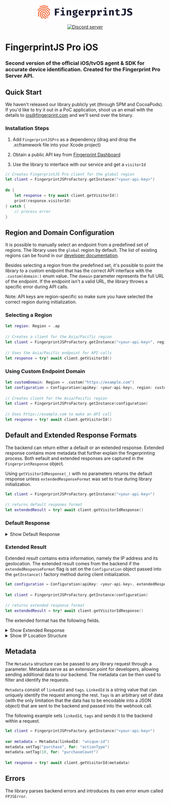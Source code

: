 <p align="center">
  <a href="https://fingerprint.com">
    <img src="logo.svg" alt="Fingerprint" width="312px" />
  </a>
</p>
<p align="center">
  <a href="https://discord.gg/39EpE2neBg">
    <img src="https://img.shields.io/discord/852099967190433792?style=logo&label=Discord&logo=Discord&logoColor=white" alt="Discord server">
  </a>
</p>

# FingerprintJS Pro iOS 
### Second version of the official iOS/tvOS agent & SDK for accurate device identification. Created for the Fingerprint Pro Server API.

## Quick Start

We haven't released our library publicly yet (through SPM and CocoaPods). If you'd like to try it out in a PoC application, shoot us an email with the details to ios@fingerprint.com and we'll send over the binary.

### Installation Steps

1. Add `FingerprintJSPro` as a dependency (drag and drop the .xcframework file into your Xcode project)

2. Obtain a public API key from [Fingerprint Dashboard](https://dashboard.fingerprint.com)

3. Use the library to interface with our service and get a `visitorId`

```swift
// Creates FingerprintJS Pro client for the global region
let client = FingerprintJSProFactory.getInstance("<your-api-key>")

do {
    let response = try await client.getVisitorId()
    print(response.visitorId)
} catch {
    // process error
}
```

## Region and Domain Configuration

It is possible to manually select an endpoint from a predefined set of regions. The library uses the `global` region by default. The list of existing regions can be found in our [developer documentation](https://dev.fingerprint.com/docs/regions).

Besides selecting a region from the predefined set, it's possible to point the library to a custom endpoint that has the correct API interface with the `.custom(domain:)` enum value. The `domain` parameter represents the full URL of the endpoint. If the endpoint isn't a valid URL, the library throws a specific error during API calls.

Note: API keys are region-specific so make sure you have selected the correct region during initialization. 

### Selecting a Region

```swift
let region: Region = .ap

// Creates a client for the Asia/Pacific region
let client = FingerprintJSProFactory.getInstance("<your-api-key>", region: region)

// Uses the Asia/Pacific endpoint for API calls
let response = try? await client.getVisitorId() 
```

### Using Custom Endpoint Domain

```swift
let customDomain: Region = .custom("https://example.com")
let configuration = Configuration(apiKey: <your-api-key>, region: customDomain)

// Creates client for the Asia/Pacific region
let client = FingerprintJSProFactory.getInstance(configuration)

// Uses https://example.com to make an API call
let response = try? await client.getVisitorId() 
```

## Default and Extended Response Formats

The backend can return either a default or an extended response. Extended response contains more metadata that further explain the fingerprinting process. Both eefault and extended responses are captured in the `FingerprintResponse` object. 

Using `getVisitorIdResponse(_)` with no parameters returns the default response unless `extendedResponseFormat` was set to true during library initialization.

```swift
let client = FingerprintJSProFactory.getInstance("<your-api-key>")

// returns default respones format
let extendedResult = try? await client.getVisitorIdResponse()
```

### Default Response

<details>
<summary>Show Default Response</summary>

```swift
public struct FingerprintResponse {
    public let version: String
    public let requestId: String
    public let visitorId: String
    public let confidence: Float
}
```
</details>

### Extended Result
Extended result contains extra information, namely the IP address and its geolocation. The extended result comes from the backend if the `extendedResponseFormat` flag is set on the `Configuration` object passed into the `getInstance()` factory method during client initialization.

```swift
let configuration = Configuration(apiKey: <your-api-key>, extendedResponseFormat: true)

let client = FingerprintJSProFactory.getInstance(configuration)

// returns extended response format
let extendedResult = try? await client.getVisitorIdResponse()
```

The extended format has the following fields.

<details>
<summary>Show Extended Response</summary>

```swift
public struct FingerprintResponse {
    public let version: String
    public let requestId: String
    public let visitorId: String
    public let confidence: Float
    
    public let ipAddress: String?
    public let ipLocation: IPLocation?
    public let firstSeenAt: SeenAt?
    public let lastSeenAt: SeenAt?
}
```
</details>

<details>
<summary>Show IP Location Structure</summary>

```swift
public struct IPLocation: Decodable {
    public let city: IPGeoInfo?
    public let country: IPGeoInfo?
    public let continent: IPGeoInfo?
    public let longitude: Float?
    public let latitude: Float?
    public let postalCode: String?
    public let timezone: String?
    public let accuracyRadius: UInt?
    public let subdivisions: [IPLocationSubdivision]?
}

public struct IPLocationSubdivision: Decodable {
    let isoCode: String
    let name: String
}

public struct IPGeoInfo: Decodable {
    let name: String
    let code: String?
}
```
</details>

## Metadata

The `Metadata` structure can be passed to any library request through a parameter. Metadata serve as an extension point for developers, allowing sending additional data to our backend. The metadata can be then used to filter and identify the requests.

`Metadata` consist of `linkedId` and `tags`. `LinkedId` is a string value that can uniquely identify the request among the rest. `Tags` is an arbitrary set of data (with the only limitation that the data has to be encodable into a JSON object) that are sent to the backend and passed into the webhook call.

The following example sets `linkedId`, `tags` and sends it to the backend within a request.

```swift
let client = FingerprintJSProFactory.getInstance("<your-api-key>")

var metadata = Metadata(linkedId: "unique-id")
metadata.setTag("purchase", for: "actionType")
metadata.setTag(10, for: "purchaseCount")

let response = try? await client.getVisitorId(metadata) 
```

## Errors
The library parses backend errors and introduces its own error enum called `FPJSError`.
